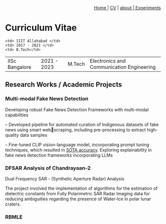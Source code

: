 <div style="text-align: right"><a href="https://vrmvikas.github.io/"> Home </a>| <a href = "https://vrmvikas.github.io/CV/">CV</a> | <a href="https://vrmvikas.github.io/about/"> about </a>|<a href = "https://vrmvikas.github.io/experimental/"> Experiments</a></div>

# Curriculum Vitae


<table>
  <tr>
    <td> IISc Bangalore </td>
    <td> 2021 - 2023 </td>
    <td> M.Tech</td>
    <td rowspan="2"> Electronics and Communication Engineering </td>
  </tr>
  <tr>
    
    <td> IIIT Allahabad </td>
    <td> 2017 - 2021 </td>
    <td> B.Tech</td>
  </tr>
</table>

## Research Works / Academic Projects

### Multi-modal Fake News Detection 
 Developing robust Fake News Detection Frameworks with multi-modal capabilities

– Developed pipeline for automated curation of Indigenous datasets of fake news using smart webscraping, including pre-processing to extract high-quality data samples

– Fine-tuned CLIP vision-language model, incorporating prompt tuning techniques, which resulted in
[SOTA accuracy](https://arxiv.org/pdf/2311.16496.pdf). Exploring explainability in fake news detection frameworks incorporating LLMs


### DFSAR Analysis of Chandrayaan-2
Dual Frequency SAR - (Synthetic Aperture Radar) Analysis

The project involved the implementation of algorithms for the estimation of dielectric constants from
Fully Polarimetric SAR Radar Imaging data for reducing ambiguities regarding the presence of Water-Ice
in polar lunar craters.

### RBMLE
